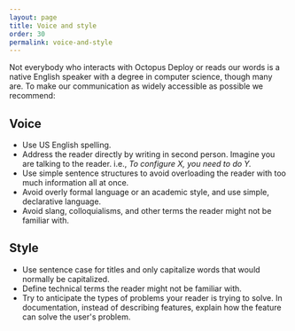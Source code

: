 ```yaml
---
layout: page
title: Voice and style
order: 30
permalink: voice-and-style
---
```


Not everybody who interacts with Octopus Deploy or reads our words is a native English speaker with a degree in computer science, though many are. To make our communication as widely accessible as possible we recommend:

## Voice

- Use US English spelling.
- Address the reader directly by writing in second person. Imagine you are talking to the reader. i.e., _To configure X, you need to do Y._
- Use simple sentence structures to avoid overloading the reader with too much information all at once.
- Avoid overly formal language or an academic style, and use simple, declarative language.
- Avoid slang, colloquialisms, and other terms the reader might not be familiar with.

## Style

- Use sentence case for titles and only capitalize words that would normally be capitalized.
- Define technical terms the reader might not be familiar with.
- Try to anticipate the types of problems your reader is trying to solve. In documentation, instead of describing features, explain how the feature can solve the user's problem.

